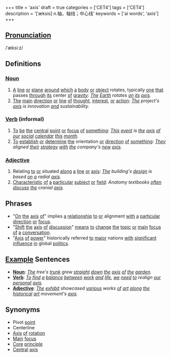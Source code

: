 +++
title = 'axis'
draft = true
categories = ['CET4']
tags = ['CET4']
description = '[ˈæksis] n.轴，轴线；中心线'
keywords = ['ai words', 'axis']
+++

## [Pronunciation](/en/post/pronunciation/)
/ˈæksiːz/

## Definitions
### [Noun](/en/post/noun/)
1. [A](/en/post/a/) [line](/en/post/line/) [or](/en/post/or/) [plane](/en/post/plane/) [around](/en/post/around/) [which](/en/post/which/) [a](/en/post/a/) [body](/en/post/body/) [or](/en/post/or/) [object](/en/post/object/) rotates, typically [one](/en/post/one/) [that](/en/post/that/) passes [through](/en/post/through/) [its](/en/post/its/) center [of](/en/post/of/) [gravity](/en/post/gravity/): *[The](/en/post/the/) [Earth](/en/post/earth/) rotates [on](/en/post/on/) [its](/en/post/its/) [axis](/en/post/axis/).*
2. [The](/en/post/the/) [main](/en/post/main/) [direction](/en/post/direction/) [or](/en/post/or/) [line](/en/post/line/) [of](/en/post/of/) [thought](/en/post/thought/), [interest](/en/post/interest/), [or](/en/post/or/) [action](/en/post/action/): *[The](/en/post/the/) project's [axis](/en/post/axis/) is innovation [and](/en/post/and/) sustainability.*

### [Verb](/en/post/verb/) (informal)
1. [To](/en/post/to/) [be](/en/post/be/) [the](/en/post/the/) [central](/en/post/central/) [point](/en/post/point/) [or](/en/post/or/) [focus](/en/post/focus/) [of](/en/post/of/) [something](/en/post/something/): *[This](/en/post/this/) [event](/en/post/event/) is [the](/en/post/the/) [axis](/en/post/axis/) [of](/en/post/of/) [our](/en/post/our/) [social](/en/post/social/) [calendar](/en/post/calendar/) [this](/en/post/this/) [month](/en/post/month/).*
2. [To](/en/post/to/) [establish](/en/post/establish/) [or](/en/post/or/) [determine](/en/post/determine/) [the](/en/post/the/) orientation [or](/en/post/or/) [direction](/en/post/direction/) [of](/en/post/of/) [something](/en/post/something/): *[They](/en/post/they/) aligned [their](/en/post/their/) [strategy](/en/post/strategy/) [with](/en/post/with/) [the](/en/post/the/) company's [new](/en/post/new/) [axis](/en/post/axis/).*

### [Adjective](/en/post/adjective/)
1. Relating [to](/en/post/to/) [or](/en/post/or/) situated [along](/en/post/along/) [a](/en/post/a/) [line](/en/post/line/) [or](/en/post/or/) [axis](/en/post/axis/): *[The](/en/post/the/) building's [design](/en/post/design/) is based [on](/en/post/on/) [a](/en/post/a/) radial [axis](/en/post/axis/).*
2. [Characteristic](/en/post/characteristic/) [of](/en/post/of/) [a](/en/post/a/) [particular](/en/post/particular/) [subject](/en/post/subject/) [or](/en/post/or/) [field](/en/post/field/): *Anatomy textbooks [often](/en/post/often/) [discuss](/en/post/discuss/) [the](/en/post/the/) cranial [axis](/en/post/axis/).*

## Phrases
- "[On](/en/post/on/) [the](/en/post/the/) [axis](/en/post/axis/) [of](/en/post/of/)" implies [a](/en/post/a/) [relationship](/en/post/relationship/) [to](/en/post/to/) [or](/en/post/or/) alignment [with](/en/post/with/) [a](/en/post/a/) [particular](/en/post/particular/) [direction](/en/post/direction/) [or](/en/post/or/) [focus](/en/post/focus/).
- "[Shift](/en/post/shift/) [the](/en/post/the/) [axis](/en/post/axis/) [of](/en/post/of/) [discussion](/en/post/discussion/)" [means](/en/post/means/) [to](/en/post/to/) [change](/en/post/change/) [the](/en/post/the/) [topic](/en/post/topic/) [or](/en/post/or/) [main](/en/post/main/) [focus](/en/post/focus/) [of](/en/post/of/) [a](/en/post/a/) [conversation](/en/post/conversation/).
- "[Axis](/en/post/axis/) [of](/en/post/of/) [power](/en/post/power/)" historically referred [to](/en/post/to/) [major](/en/post/major/) nations [with](/en/post/with/) [significant](/en/post/significant/) [influence](/en/post/influence/) [in](/en/post/in/) global [politics](/en/post/politics/).

## [Example](/en/post/example/) Sentences
- **[Noun](/en/post/noun/)**: *[The](/en/post/the/) tree's [trunk](/en/post/trunk/) grew [straight](/en/post/straight/) [down](/en/post/down/) [the](/en/post/the/) [axis](/en/post/axis/) [of](/en/post/of/) [the](/en/post/the/) [garden](/en/post/garden/).*
- **[Verb](/en/post/verb/)**: *[To](/en/post/to/) [find](/en/post/find/) [a](/en/post/a/) [balance](/en/post/balance/) [between](/en/post/between/) [work](/en/post/work/) [and](/en/post/and/) [life](/en/post/life/), [we](/en/post/we/) [need](/en/post/need/) [to](/en/post/to/) realign [our](/en/post/our/) [personal](/en/post/personal/) [axis](/en/post/axis/).*
- **[Adjective](/en/post/adjective/)**: *[The](/en/post/the/) [exhibit](/en/post/exhibit/) showcased [various](/en/post/various/) works [of](/en/post/of/) [art](/en/post/art/) [along](/en/post/along/) [the](/en/post/the/) [historical](/en/post/historical/) [art](/en/post/art/) movement's [axis](/en/post/axis/).*

## Synonyms
- Pivot [point](/en/post/point/)
- Centerline
- [Axis](/en/post/axis/) [of](/en/post/of/) [rotation](/en/post/rotation/)
- [Main](/en/post/main/) [focus](/en/post/focus/)
- [Core](/en/post/core/) [principle](/en/post/principle/)
- [Central](/en/post/central/) [axis](/en/post/axis/)
